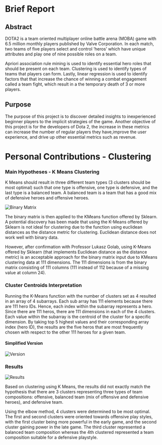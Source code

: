 # Brief Report

## Abstract

DOTA2 is a team oriented multiplayer online battle arena (MOBA) game with 6.5 million monthly players published by Valve Corporation. In each match, two teams of five players select and control ‘heros’ which have unique attributes and play one of nine possible roles on a team.

Apriori association rule mining is used to identify essential hero roles that should be present on each team. Clustering is used to identify types of teams that players can form. Lastly, linear regression is used to identify factors that that increase the chance of winning a combat engagement called a team fight, which result in a the temporary death of 3 or more players.

## Purpose

The purpose of this project is to discover detailed insights to inexperienced beginner players to the implicit strategies of the game. Another objective of this project is for the developers of Dota 2, the increase in these metrics can increase the number of regular players they have,improve the user experience, and drive up other essential metrics such as revenue.

# Personal Contributions - Clustering

### Main Hypotheses - K Means Clustering

K Means should result in three different team types (3 clusters should be most optimal) such that one type is offensive, one type is defensive, and the last type is a balanced team. A balanced team is a team that has a good mix of defensive heroes and offensive heroes.

![Binary Matrix](https://i.gyazo.com/8cffd92107a76a0503c6e7d63a66f03e.png)

The binary matrix is then applied to the KMeans function offered by Sklearn. A potential discovery has been made that using the K-Means offered by Sklearn is not ideal for clustering due to the function using euclidean distances as the distance metric for clustering. Euclidean distance does not work well with binary data.

However, after confirmation with Professor Lukasz Golab, using K-Means offered by Sklearn (that implements Euclidean distance as the distance metric) is an acceptable approach for the binary matrix input due to KMeans clustering data at 111 dimensions. The 111 dimensions is from the binary matrix consisting of 111 columns (111 instead of 112 because of a missing value at column 24). 

### Cluster Centroids Interpretation

Running the K-Means function with the number of clusters set as 4 resulted in an array of 4 subarrays. Each sub array has 111 elements because there are 111 hero IDs. Hence, each index within the subarray represents a hero. Since there are 111 heros, there are 111 dimensions in each of the 4 clusters. Each value within the subarray is the centroid of the cluster for a specific dimension. By taking top 5 highest values and their corresponding array index (hero ID), the results are the five heros that are most frequently chosen with respect to the other 111 heroes for a given team. 

#### Simplified Version

![Version](https://i.gyazo.com/5f57528fc9358f7bdea08ac1a7587fa0.png)

### Results

![Results](https://i.gyazo.com/5ee17b4a030f639c459fe8f942e50c69.png)

Based on clustering using K Means, the results did not exactly match the hypothesis that there are 3 clusters representing three types of team compositions: offensive, balanced team (mix of offensive and defensive heroes), and defensive team.

Using the elbow method, 4 clusters were determined to be most optimal.  The first and second clusters were oriented towards offensive play styles, with the first cluster being more powerful in the early game, and the second cluster gaining power in the late game. The third cluster represented a balanced team composition whereas the 4th clustered represented a team composition suitable for a defensive playstyle. 

